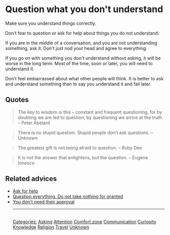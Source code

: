 # Question what you don't understand

Make sure you understand things correctly.

Don't fear to question or ask for help about things you do not understand.

If you are in the middle of a conversation, and you are not understanding something, ask it. Don't just nod your head and agree to everything.

If you go on with something you don't understand without asking, it will be worse in the long term. Most of the time, soon or later, you will need to understand it.

Don't feel embarrassed about what other people will think. It is better to ask and understand something than to say you understand it and fail later.

## Quotes

> The key to wisdom is this – constant and frequent questioning, for by doubting we are led to question, by questioning we arrive at the truth. – Peter Abelard

> There is no stupid question. Stupid people don’t ask questions. – Unknown

> The greatest gift is not being afraid to question. – Ruby Dee

> It is not the answer that enlightens, but the question. – Eugene Ionesco

## Related advices

- [Ask for help](Ask%20for%20help/index.md)
- [Question everything. Do not take nothing for granted](Question%20everything.%20Do%20not%20take%20anything%20for%20granted/index.md)
- [You don't need their approval](You%20don't%20need%20their%20approval/index.md)<hr/><br/>[Categories:](Categories/index.md) [Asking](Categories/Asking.md) [Attention](Categories/Attention.md) [Comfort zone](Categories/Comfort%20zone.md) [Communication](Categories/Communication.md) [Curiosity](Categories/Curiosity.md) [Knowledge](Categories/Knowledge.md) [Religion](Categories/Religion.md) [Travel](Categories/Travel.md) [Unknown](Categories/Unknown.md)